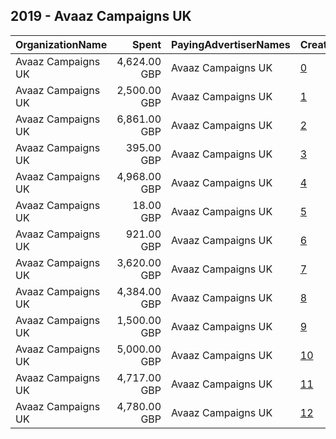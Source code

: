 ## 2019 - Avaaz Campaigns UK 
|OrganizationName|Spent|PayingAdvertiserNames|CreativeUrls|Impressions|Genders|AgeBrackets|CountryCodes|BillingAddresses|CandidateBallotInformation|
|:---|---:|:---|:---|---:|:---|:---|:---|:---|:---|
|Avaaz Campaigns UK|4,624.00 GBP|Avaaz Campaigns UK|[0](https://www.snap.com/political-ads/asset/1ad063a757cd1d393cd83ce24f3aa823d2aff506add6e2593b9c56e573c3414f?mediaType=mov)|2,909,454||18+|united kingdom|GB||
|Avaaz Campaigns UK|2,500.00 GBP|Avaaz Campaigns UK|[1](https://www.snap.com/political-ads/asset/d5eb03765687631b6705d71c7117315a57aa2b973b524cfe6f8c1f63e1873b0c?mediaType=mp4)|2,107,828||18-35|united kingdom|GB||
|Avaaz Campaigns UK|6,861.00 GBP|Avaaz Campaigns UK|[2](https://www.snap.com/political-ads/asset/bd4c9a3628a8c5d39acdc1fce55eab9365e5932e6a7af5bff810b96ea8b637e5?mediaType=mp4)|4,772,071||18+|united kingdom|GB||
|Avaaz Campaigns UK|395.00 GBP|Avaaz Campaigns UK|[3](https://www.snap.com/political-ads/asset/16a49b4eea27ce27f9cdbc22fe16b62668f09ca4289cb99e80943ca990e9eecd?mediaType=mp4)|240,101||18+|united kingdom|GB||
|Avaaz Campaigns UK|4,968.00 GBP|Avaaz Campaigns UK|[4](https://www.snap.com/political-ads/asset/6103e559c1ddadd51e854bc3e00738fb5a947257c5399c029d0dc764dec1f7c2?mediaType=mp4)|2,964,346||18+|united kingdom|GB||
|Avaaz Campaigns UK|18.00 GBP|Avaaz Campaigns UK|[5](https://www.snap.com/political-ads/asset/10c699099e0b328f77cf555117dc03620d09ddfa63c2758a08fc54a9dcdfd721?mediaType=jpg)|13,088||18+|united kingdom|GB||
|Avaaz Campaigns UK|921.00 GBP|Avaaz Campaigns UK|[6](https://www.snap.com/political-ads/asset/b1ee5a7006ac218a30246cded24ec46b52aeede262e540c195f1e772dea4bf87?mediaType=mov)|684,551||18+|united kingdom|GB||
|Avaaz Campaigns UK|3,620.00 GBP|Avaaz Campaigns UK|[7](https://www.snap.com/political-ads/asset/a0f9835f6af3f8168b015f545a4154b7ac8220f093bb7cb6a78c0044e8d74614?mediaType=mp4)|2,762,166||18+|united kingdom|GB||
|Avaaz Campaigns UK|4,384.00 GBP|Avaaz Campaigns UK|[8](https://www.snap.com/political-ads/asset/57acfa87ea333ee1658ceaef8b224a82c17c199e3d44117d7cf383ef318ad6f1?mediaType=mp4)|3,245,780||18+|united kingdom|GB||
|Avaaz Campaigns UK|1,500.00 GBP|Avaaz Campaigns UK|[9](https://www.snap.com/political-ads/asset/a46367f5589300daa524552732a442dcab8d3aaa1449f49fd26732bd9fd68bdc?mediaType=mp4)|675,190||18-34|united kingdom|GB||
|Avaaz Campaigns UK|5,000.00 GBP|Avaaz Campaigns UK|[10](https://www.snap.com/political-ads/asset/162290dffb18e39af1a15079ca311e1eadd3121cfa7055f19f0799fbfcba7ef4?mediaType=mp4)|2,739,400||18+|united kingdom|GB|UK general elections|
|Avaaz Campaigns UK|4,717.00 GBP|Avaaz Campaigns UK|[11](https://www.snap.com/political-ads/asset/bd4c9a3628a8c5d39acdc1fce55eab9365e5932e6a7af5bff810b96ea8b637e5?mediaType=mp4)|3,373,674||18+|united kingdom|GB||
|Avaaz Campaigns UK|4,780.00 GBP|Avaaz Campaigns UK|[12](https://www.snap.com/political-ads/asset/643999dd0746454e3e5ac3ddc487d9c779701acc436dbb88fa8100fbf569d72d?mediaType=mp4)|3,667,149||18+|united kingdom|GB||
